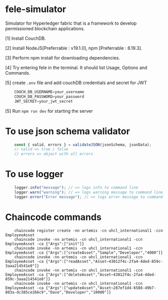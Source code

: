# fele-simulator
Simulator for Hyperledger fabric that is a framework to develop permissioned blockchain applications.

[1] Install CouchDB. 

[2] Install NodeJS[Preferrable : v19.1.0], npm [Preferrable : 8.19.3]. 

[3] Perform npm install for downloading dependencies. 

[4] Try entering fele in the terminal. It should list Usage, Options and Commands.

[5] create ```.env``` file and add couchDB credentials and secret for JWT
```javascript
    COUCH_DB_USERNAME=your_username
    COUCH_DB_PASSWORD=your_password
    JWT_SECRET=your_jwt_secret
```

[5] Run `npm run dev` for starting the server

# To use json schema validator
```javascript
    const { valid, errors } = validateJSON(jsonSchema, jsonData);
    // valid => true / false
    // errors => object with all errors
```

# To use logger
```javascript
    logger.info("message"); // => logs info to command line
    logger.warn("warning"); // => logs warning message to command line
    logger.error("Error message"); // => logs error message to command line and logs.log file
```

# Chaincode commands
```shell
    chaincode register create -nn artemis -cn uhcl_international1 -ccn EmployeeAsset
    chaincode invoke -nn artemis -cn uhcl_international1 -ccn EmployeeAsset -ca {"Args":["init"]}
    chaincode invoke -nn artemis -cn uhcl_international1 -ccn EmployeeAsset -ca {"Args":["createAsset","Sample","Developer","4000"]}
    chaincode invoke -nn artemis -cn uhcl_international1 -ccn EmployeeAsset -ca {"Args":["readAsset","Asset~43012f4c-2fa4-4ded-859c-3aaa214541e8"]}
    chaincode invoke -nn artemis -cn uhcl_international1 -ccn EmployeeAsset -ca {"Args":["deleteAsset","Asset~43012f4c-2fa4-4ded-859c-3aaa214541e8"]}
    chaincode invoke -nn artemis -cn uhcl_international1 -ccn EmployeeAsset -ca {"Args":["updateAsset","Asset~287ef1d4-6588-49b7-803a-dc385ce266c9","Dave","Developer","10000"]}
```
